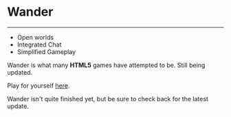 # Wander
---

- Open worlds
- Integrated Chat
- Simplified Gameplay

Wander is what many **HTML5** games have attempted to be. Still being updated. 

Play for yourself [here](http://furblesmith.koding.com/wander/).

Wander isn't quite finished yet, but be sure to check back for the latest update.


